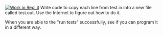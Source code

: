 [![Work in Repl.it](https://classroom.github.com/assets/work-in-replit-14baed9a392b3a25080506f3b7b6d57f295ec2978f6f33ec97e36a161684cbe9.svg)](https://classroom.github.com/online_ide?assignment_repo_id=3031587&assignment_repo_type=AssignmentRepo)
Write code to copy each line from test.in into a new file called test.out.  Use the Internet to figure out how to do it.

When you are able to the "run tests" successfully, see if you can program it in a different way.

